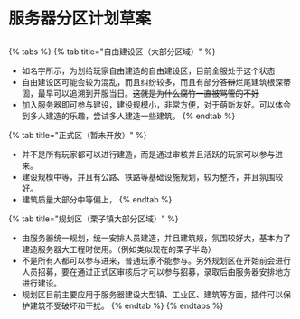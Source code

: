 # 服务器分区计划草案

##

{% tabs %}
{% tab title="自由建设区（大部分区域）" %}
* 如名字所示，为划给玩家自由建造的自由建设区，目前全服处于这个状态
* 自由建设区可能会较为混乱，而且纠纷较多，而且有部分~~答辩~~烂尾建筑根深蒂固，最早可以追溯到开服当日。~~这就是为什么腐竹一直被骂管的不好~~
* 加入服务器即可参与建设，建设规模小，非常方便，对于萌新友好。可以体会到多人建造的乐趣，尝试多人建造一些建筑。
{% endtab %}

{% tab title="正式区（暂未开放）" %}
* 并不是所有玩家都可以进行建造，而是通过审核并且活跃的玩家可以参与进来。
* 建设规模中等，并且有公路、铁路等基础设施规划，较为整齐，并且氛围较好。
* 建筑质量大部分中等偏上，
{% endtab %}

{% tab title="规划区（栗子镇大部分区域）" %}
* 由服务器统一规划，统一安排人员建造，并且建筑规，氛围较好大，基本为了建造服务器大工程时使用。（例如类似现在的栗子半岛）
* 不是所有人都可以参与进来，普通玩家不能参与。另外规划区在开始前会进行人员招募，要在通过正式区审核后才可以参与招募，录取后由服务器安排地方进行建设。
* 规划区目前主要应用于服务器建设大型镇、工业区、建筑等方面，插件可以保护建筑不受破坏和干扰。
{% endtab %}
{% endtabs %}



